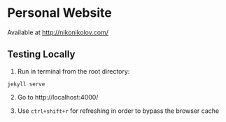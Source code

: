 # Personal Website
Available at http://nikonikolov.com/

## Testing Locally
1. Run in terminal from the root directory:
```
jekyll serve
```
2. Go to http://localhost:4000/

3. Use `ctrl+shift+r` for refreshing in order to bypass the browser cache
